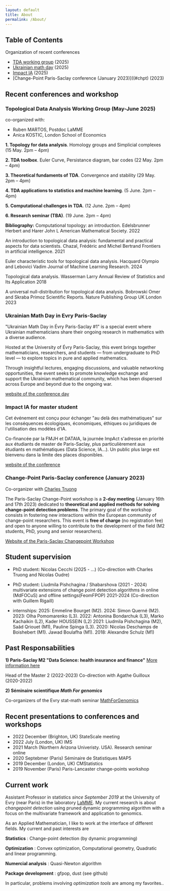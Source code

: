 ```yaml
---
layout: default
title: About
permalink: /About/
---
```



## Table of Contents

Organization of recent conferences

- [TDA working group](#tda) (2025)
- [Ukrainian math day](#ukraine) (2025)
- [Impact IA](#impact) (2025)
- [Change-Point Paris-Saclay conference (January 2023)]((#chpt) (2023)


## Recent conferences and workshop 

### <a id="tda"> Topological Data Analysis Working Group (May-June 2025)

co-organized with:
- Ruben MARTOS, Postdoc LaMME
- Anica KOSTIC, London School of Economics

**1.	Topology for data analysis**. 
Homology groups and Simplicial complexes
(15 May. 2pm – 4pm)
  	
**2.	TDA toolbox**.
Euler Curve, Persistance diagram, bar codes
(22 May. 2pm – 4pm)
  	
**3.	Theoretical fundaments of TDA**.
Convergence and stability
(29 May. 2pm – 4pm)
  	
**4.	TDA applications to statistics and machine learning**.
(5 June. 2pm – 4pm)

**5.	Computational challenges in TDA**.
(12 June. 2pm – 4pm)

**6.	Research seminar (TBA)**.
(19 June. 2pm – 4pm)

**Bibliography:**
Computational topology: an introduction. Edelsbrunner Herbert and Harer John L
American Mathematical Society. 2022

An introduction to topological data analysis: fundamental and practical aspects for data scientists. Chazal, Frédéric and Michel Bertrand
Frontiers in artificial intelligence. 2021

Euler characteristic tools for topological data analysis. Hacquard Olympio and Lebovici Vadim
Journal of Machine Learning Research. 2024

Topological data analysis. Wasserman Larry
Annual Review of Statistics and Its Application 2018

A universal null-distribution for topological data analysis. Bobrowski Omer and Skraba Primoz
Scientific Reports. Nature Publishing Group UK London 2023


### <a id="ukraine"> Ukrainian Math Day in Evry Paris-Saclay

"Ukrainian Math Day in Évry Paris-Saclay #1" is a special event where Ukrainian mathematicians share their ongoing research in mathematics with a diverse audience.

Hosted at the University of Évry Paris-Saclay, this event brings together mathematicians, researchers, and students — from undergraduate to PhD level — to explore topics in pure and applied mathematics.

Through insightful lectures, engaging discussions, and valuable networking opportunities, the event seeks to promote knowledge exchange and support the Ukrainian mathematical community, which has been dispersed across Europe and beyond due to the ongoing war.

[website of the conference day](https://indico.math.cnrs.fr/event/13784/)

### <a id="impact"> Impact IA for master student

Cet événement est conçu pour échanger "au delà des mathématiques" sur les conséquences écologiques, économiques, éthiques ou juridiques de l'utilisation des modèles d'IA.
 
Co-financée par la FMJH et DATAIA, la journée ImpAct s'adresse en priorité aux étudiants de master de Paris-Saclay, plus particulièrement aux étudiants en mathématiques (Data Science, IA...). Un public plus large est bienvenu dans la limite des places disponibles.

[website of the conference](https://indico.math.cnrs.fr/event/13759/)

### <a id="chpt"> Change-Point Paris-Saclay conference (January 2023)

Co-organizer with [Charles Truong](https://charles.doffy.net)

The Paris-Saclay Change-Point workshop is a **2-day meeting** (January 16th and 17th 2023) dedicated to **theoretical and applied methods for solving change-point detection problems**. The primary goal of the workshop consists in fostering new interactions within the European community of change-point researchers. This event is **free of charge** (no registration fee) and open to anyone willing to contribute to the development of the field (M2 students, PhD, young and senior researchers).

[Website of the Paris-Saclay Changepoint Workshop](https://parissaclaychangepoint.github.io)




## Student supervision

+ PhD student: Nicolas Cecchi (2025 - ...)
 (Co-direction with Charles Truong and Nicolas Oudre)

+ PhD student: Liudmila Pishchagina / Shabarshova (2021 - 2024)
multivariate extensions of change point detection algorithms in online (MdFOCuS) and offline settings(FeomFPOP) 2021-2024 (Co-direction with Guillem Rigaill)

+ internships:
  2025: Emmeline Bourget (M2). 2024: Simon Querné (M2). 2023: Olha Pomomarenko (L3). 2022: Antonina Bondarchuk (L3), Marko Kachaikin (L2), Kader HOUSSEIN (L2)
  2021: Liudmila Pishchagina (M2), Saâd Qriouet (M1), Pauline Spinga (L3). 2020: Nicolas Deschamps de Boishebert (M1). Jawad Boulafha (M1). 2018: Alexandre Schulz (M1)
  

## Past Responsabilities

**1) Paris-Saclay M2 "Data Science: health insurance and finance"** [More information here](https://www.universite-paris-saclay.fr/en/education/master/mathematics-and-applications/m2-data-science-health-insurance-and-finance)

Head of the Master 2 (2022-2023)
Co-direction with Agathe Guilloux (2020-2022)


**2) Séminaire scientifique *Math For genomics***

Co-organizers of the Evry stat-math seminar [MathForGenomics](https://mathforgenomics.github.io/)

## Recent presentations to conferences and workshops

- 2022 December (Brighton, UK) StateScale meeting
- 2022 July (London, UK) IMS
- 2021 March (Northern Arizona Univeristy. USA). Research seminar online
- 2020 Septebmer (Paris) Séminaire de Statistiques MAP5
- 2019 December (London, UK) CMStatistics
- 2019 November (Paris) Paris-Lancaster change-points workshop


## Current work

Assistant Professor in statistics *since September 2019* at the University of Evry (near Paris) in the laboratory [LaMME](http://www.math-evry.cnrs.fr/doku.php). My current research is about *changepoint detection* using pruned dynamic programming algorithm with a focus on the multivariate framework and application to genomics.


As an Applied Mathematician, I like to work at the interface of different fields. My current and past interests are 

**Statistics** : Change-point detection (by dynamic programming)

**Optimization** : Convex optimization, Computational geometry, Quadratic and linear programming.

**Numercial analysis** : Quasi-Newton algorithm

**Package development** : gfpop, dust (see github)

In particular, problems involving *optimization tools* are among my favorites.. 


